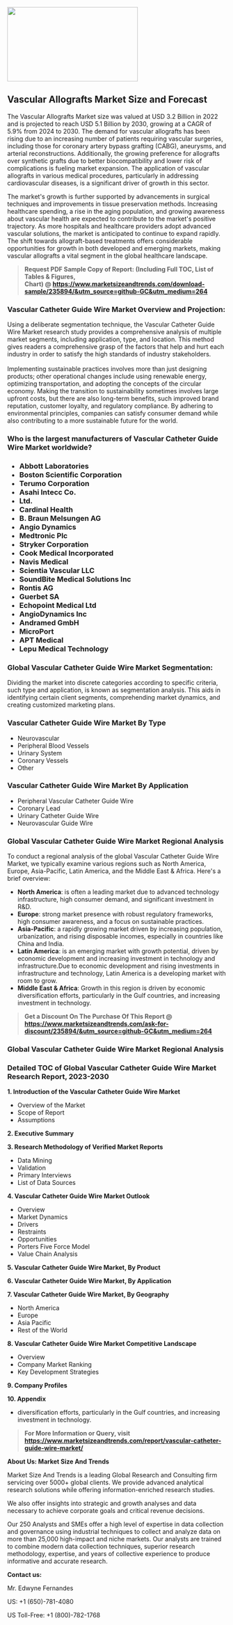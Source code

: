 <p><img class="alignnone size-medium wp-image-20088" src="https://ffe5etoiles.com/wp-content/uploads/2024/12/MST1-300x171.png" alt="" width="300" height="171" /></p><h2>Vascular Allografts Market Size and Forecast</h2><p>The Vascular Allografts Market size was valued at USD 3.2 Billion in 2022 and is projected to reach USD 5.1 Billion by 2030, growing at a CAGR of 5.9% from 2024 to 2030. The demand for vascular allografts has been rising due to an increasing number of patients requiring vascular surgeries, including those for coronary artery bypass grafting (CABG), aneurysms, and arterial reconstructions. Additionally, the growing preference for allografts over synthetic grafts due to better biocompatibility and lower risk of complications is fueling market expansion. The application of vascular allografts in various medical procedures, particularly in addressing cardiovascular diseases, is a significant driver of growth in this sector.</p><p>The market's growth is further supported by advancements in surgical techniques and improvements in tissue preservation methods. Increasing healthcare spending, a rise in the aging population, and growing awareness about vascular health are expected to contribute to the market's positive trajectory. As more hospitals and healthcare providers adopt advanced vascular solutions, the market is anticipated to continue to expand rapidly. The shift towards allograft-based treatments offers considerable opportunities for growth in both developed and emerging markets, making vascular allografts a vital segment in the global healthcare landscape.</p></p><blockquote id="" class=""><strong>Request PDF Sample Copy of Report: (Including Full TOC, List of Tables &amp; Figures, Chart)&nbsp;@&nbsp;<strong><a href="https://www.marketsizeandtrends.com/download-sample/235894/&utm_source=github-GC&utm_medium=264" target="_blank">https://www.marketsizeandtrends.com/download-sample/235894/&utm_source=github-GC&utm_medium=264</a></strong></strong></blockquote><h3 id="" class="">Vascular Catheter Guide Wire Market&nbsp;Overview and Projection:</h3><p id="" class="">Using a deliberate segmentation technique, the Vascular Catheter Guide Wire Market research study provides a comprehensive analysis of multiple market segments, including application, type, and location. This method gives readers a comprehensive grasp of the factors that help and hurt each industry in order to satisfy the high standards of industry stakeholders. <br /> <br />Implementing sustainable practices involves more than just designing products; other operational changes include using renewable energy, optimizing transportation, and adopting the concepts of the circular economy. Making the transition to sustainability sometimes involves large upfront costs, but there are also long-term benefits, such improved brand reputation, customer loyalty, and regulatory compliance. By adhering to environmental principles, companies can satisfy consumer demand while also contributing to a more sustainable future for the world.</p><h3 id="" class="">Who is the largest manufacturers of&nbsp;Vascular Catheter Guide Wire Market worldwide?</h3><h3 class=""><p><ul><li>Abbott Laboratories </li><li> Boston Scientific Corporation </li><li> Terumo Corporation </li><li> Asahi Intecc Co. </li><li> Ltd. </li><li> Cardinal Health </li><li> B. Braun Melsungen AG </li><li> Angio Dynamics </li><li> Medtronic Plc </li><li> Stryker Corporation </li><li> Cook Medical Incorporated </li><li> Navis Medical </li><li> Scientia Vascular LLC </li><li> SoundBite Medical Solutions Inc </li><li> Rontis AG </li><li> Guerbet SA </li><li> Echopoint Medical Ltd </li><li> AngioDynamics Inc </li><li> Andramed GmbH </li><li> MicroPort </li><li> APT Medical </li><li> Lepu Medical Technology</li></ul></p></h3><h3 id="" class="">Global&nbsp;Vascular Catheter Guide Wire Market Segmentation:</h3><p id="" class="">Dividing the market into discrete categories according to specific criteria, such type and application, is known as segmentation analysis. This aids in identifying certain client segments, comprehending market dynamics, and creating customized marketing plans.</p><h3 id="" class="">Vascular Catheter Guide Wire Market&nbsp;By Type</h3><p><p><ul><li>Neurovascular</li><li> Peripheral Blood Vessels</li><li> Urinary System</li><li> Coronary Vessels</li><li> Other</p></li></ul></p></p><h3 id="" class="">Vascular Catheter Guide Wire Market&nbsp;By Application</h3><p class=""><p><ul><li>Peripheral Vascular Catheter Guide Wire</li><li> Coronary Lead</li><li> Urinary Catheter Guide Wire</li><li> Neurovascular Guide Wire</li></ul></p></p><h3 id="" class="">Global Vascular Catheter Guide Wire Market Regional Analysis</h3><p id="" class="">To conduct a regional analysis of the global Vascular Catheter Guide Wire Market, we typically examine various regions such as North America, Europe, Asia-Pacific, Latin America, and the Middle East &amp; Africa. Here's a brief overview:</p><ul><li><strong>North America</strong>: is often a leading market due to advanced technology infrastructure, high consumer demand, and significant investment in R&amp;D.</li><li><strong>Europe</strong>: strong market presence with robust regulatory frameworks, high consumer awareness, and a focus on sustainable practices.</li><li><strong>Asia-Pacific</strong>: a rapidly growing market driven by increasing population, urbanization, and rising disposable incomes, especially in countries like China and India.</li><li><strong>Latin America</strong>: is an emerging market with growth potential, driven by economic development and increasing investment in technology and infrastructure.Due to economic development and rising investments in infrastructure and technology, Latin America is a developing market with room to grow.</li><li><strong>Middle East &amp; Africa</strong>: Growth in this region is driven by economic diversification efforts, particularly in the Gulf countries, and increasing investment in technology.</li></ul><blockquote id="" class=""><strong>Get a Discount On The Purchase Of This Report @ <strong><a href="https://www.marketsizeandtrends.com/ask-for-discount/235894/&utm_source=github-GC&utm_medium=264" target="_blank">https://www.marketsizeandtrends.com/ask-for-discount/235894/&utm_source=github-GC&utm_medium=264</a></strong></strong></blockquote><h3 id="" class="">Global Vascular Catheter Guide Wire Market Regional Analysis</h3><h3 id="" class="">Detailed TOC of Global Vascular Catheter Guide Wire Market Research Report, 2023-2030</h3><p id="" class=""><strong>1. Introduction of the Vascular Catheter Guide Wire Market</strong></p><ul><li>Overview of the Market</li><li>Scope of Report</li><li>Assumptions</li></ul><p id="" class=""><strong>2. Executive Summary</strong></p><p id="" class=""><strong>3. Research Methodology of Verified Market Reports</strong></p><ul><li>Data Mining</li><li>Validation</li><li>Primary Interviews</li><li>List of Data Sources</li></ul><p id="" class=""><strong>4. Vascular Catheter Guide Wire Market Outlook</strong></p><ul><li>Overview</li><li>Market Dynamics</li><li>Drivers</li><li>Restraints</li><li>Opportunities</li><li>Porters Five Force Model</li><li>Value Chain Analysis</li></ul><p id="" class=""><strong>5. Vascular Catheter Guide Wire Market, By Product</strong></p><p id="" class=""><strong>6. Vascular Catheter Guide Wire Market, By Application</strong></p><p id="" class=""><strong>7. Vascular Catheter Guide Wire Market, By Geography</strong></p><ul><li>North America</li><li>Europe</li><li>Asia Pacific</li><li>Rest of the World</li></ul><p id="" class=""><strong>8. Vascular Catheter Guide Wire Market Competitive Landscape</strong></p><ul><li>Overview</li><li>Company Market Ranking</li><li>Key Development Strategies</li></ul><p id="" class=""><strong>9. Company Profiles</strong></p><p id="" class=""><strong>10. Appendix</strong></p><ul><li>diversification efforts, particularly in the Gulf countries, and increasing investment in technology.</li></ul><blockquote id="" class=""><strong>For More Information or Query, visit <strong><strong><a href="https://www.marketsizeandtrends.com/report/vascular-catheter-guide-wire-market/" target="_blank">https://www.marketsizeandtrends.com/report/vascular-catheter-guide-wire-market/</a></strong></strong></strong></blockquote><p id="" class=""><strong>About Us: Market Size And Trends</strong></p><p id="" class="">Market Size And Trends is a leading Global Research and Consulting firm servicing over 5000+ global clients. We provide advanced analytical research solutions while offering information-enriched research studies.</p><p id="" class="">We also offer insights into strategic and growth analyses and data necessary to achieve corporate goals and critical revenue decisions.</p><p id="" class="">Our 250 Analysts and SMEs offer a high level of expertise in data collection and governance using industrial techniques to collect and analyze data on more than 25,000 high-impact and niche markets. Our analysts are trained to combine modern data collection techniques, superior research methodology, expertise, and years of collective experience to produce informative and accurate research.</p><p id="" class=""><strong>Contact us:</strong></p><p id="" class="">Mr. Edwyne Fernandes</p><p id="" class="">US: +1 (650)-781-4080</p><p id="" class="">US Toll-Free: +1 (800)-782-1768</p>
